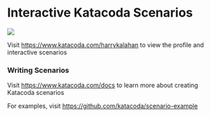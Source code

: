 # Interactive Katacoda Scenarios

[![](http://shields.katacoda.com/katacoda/harrykalahan/count.svg)](https://www.katacoda.com/harrykalahan "Get your profile on Katacoda.com")

Visit https://www.katacoda.com/harrykalahan to view the profile and interactive scenarios

### Writing Scenarios
Visit https://www.katacoda.com/docs to learn more about creating Katacoda scenarios

For examples, visit https://github.com/katacoda/scenario-example
